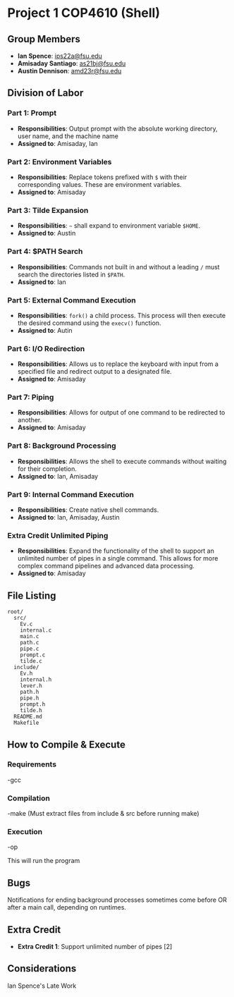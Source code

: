 # Project 1 COP4610 (Shell)

## Group Members
- **Ian Spence**: ips22a@fsu.edu
- **Amisaday Santiago**: as21bj@fsu.edu
- **Austin Dennison**: amd23r@fsu.edu
  
## Division of Labor

### Part 1: Prompt
- **Responsibilities**: Output prompt with the absolute working directory, user name, and the machine name
- **Assigned to**: Amisaday, Ian

### Part 2: Environment Variables
- **Responsibilities**: Replace tokens prefixed with `$` with their corresponding values. These are environment variables.
- **Assigned to**: Amisaday

### Part 3: Tilde Expansion
- **Responsibilities**: `~` shall expand to environment variable `$HOME`.
- **Assigned to**: Austin

### Part 4: $PATH Search
- **Responsibilities**: Commands not built in and without a leading `/` must search the directories listed in `$PATH`.
- **Assigned to**: Ian

### Part 5: External Command Execution
- **Responsibilities**: `fork()` a child process. This process will then execute the desired command using the `execv()` function.
- **Assigned to**: Autin

### Part 6: I/O Redirection
- **Responsibilities**: Allows us to replace the keyboard with input from a specified file and redirect output to a designated file.
- **Assigned to**: Amisaday

### Part 7: Piping
- **Responsibilities**: Allows for output of one command to be redirected to another.
- **Assigned to**: Amisaday

### Part 8: Background Processing
- **Responsibilities**: Allows the shell to execute commands without waiting for their completion.
- **Assigned to**: Ian, Amisaday

### Part 9: Internal Command Execution
- **Responsibilities**: Create native shell commands.
- **Assigned to**: Ian, Amisaday, Austin

### Extra Credit Unlimited Piping
- **Responsibilities**: Expand the functionality of the shell to support an unlimited number of pipes in a single command. This allows for more complex command pipelines and advanced data processing.
- **Assigned to**: Amisaday

## File Listing
```
root/
  src/
    Ev.c
    internal.c
    main.c
    path.c
    pipe.c
    prompt.c
    tilde.c
  include/
    Ev.h
    internal.h
    lever.h
    path.h
    pipe.h
    prompt.h
    tilde.h
  README.md
  Makefile
```
## How to Compile & Execute

### Requirements
-gcc

### Compilation
-make
(Must extract files from include & src before running make)

### Execution
-op

This will run the program

## Bugs
Notifications for ending background processes sometimes come before OR after a main call, depending on runtimes.


## Extra Credit
- **Extra Credit 1**: Support unlimited number of pipes [2]

## Considerations
Ian Spence's Late Work
